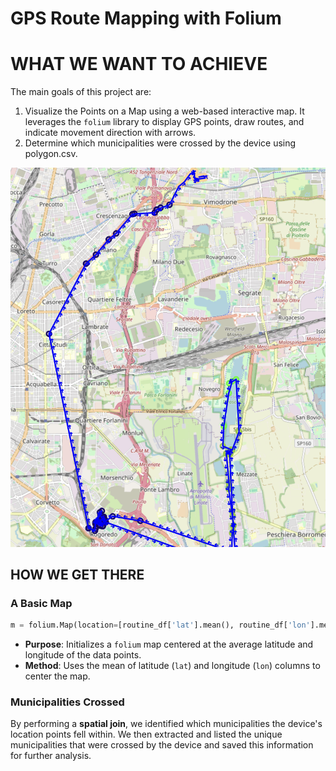 # GPS Route Mapping with Folium

# WHAT WE WANT TO ACHIEVE

The main goals of this project are:
1) Visualize the Points on a Map using a web-based interactive map. It leverages the `folium` library to display GPS points, draw routes, and indicate movement direction with arrows.
2) Determine which municipalities were crossed by the device using polygon.csv.




![Screen of the Maps](./img_readme/screen_maps_results.png)

## HOW WE GET THERE

### A Basic Map

   ```python
   m = folium.Map(location=[routine_df['lat'].mean(), routine_df['lon'].mean()], zoom_start=12)
   ```
   - **Purpose**: Initializes a `folium` map centered at the average latitude and longitude of the data points.
   - **Method**: Uses the mean of latitude (`lat`) and longitude (`lon`) columns to center the map.

### Municipalities Crossed

By performing a **spatial join**, we identified which municipalities the device's location points fell within. 
We then extracted and listed the unique municipalities that were crossed by the device and saved this information for further analysis.
